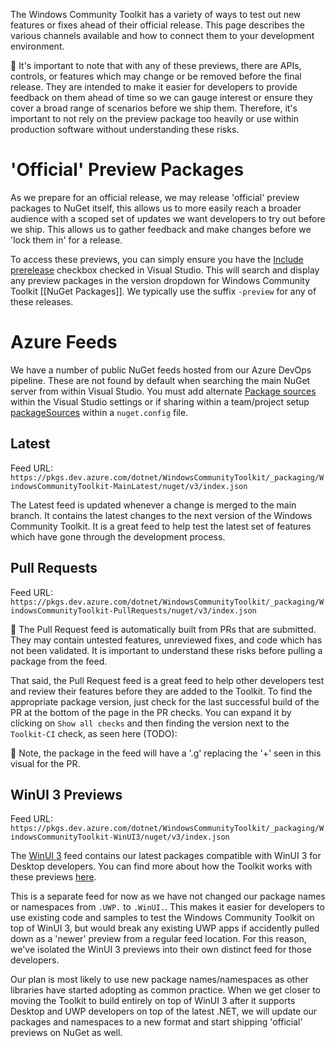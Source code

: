 The Windows Community Toolkit has a variety of ways to test out new features or fixes ahead of their official release. This page describes the various channels available and how to connect them to your development environment.

🚨 It's important to note that with any of these previews, there are APIs, controls, or features which may change or be removed before the final release. They are intended to make it easier for developers to provide feedback on them ahead of time so we can gauge interest or ensure they cover a broad range of scenarios before we ship them. Therefore, it's important to not rely on the preview package too heavily or use within production software without understanding these risks.

# 'Official' Preview Packages

As we prepare for an official release, we may release 'official' preview packages to NuGet itself, this allows us to more easily reach a broader audience with a scoped set of updates we want developers to try out before we ship. This allows us to gather feedback and make changes before we 'lock them in' for a release.

To access these previews, you can simply ensure you have the [Include prerelease](https://docs.microsoft.com/en-us/nuget/create-packages/prerelease-packages#installing-and-updating-pre-release-packages) checkbox checked in Visual Studio. This will search and display any preview packages in the version dropdown for Windows Community Toolkit [[NuGet Packages]]. We typically use the suffix `-preview` for any of these releases.

# Azure Feeds

We have a number of public NuGet feeds hosted from our Azure DevOps pipeline. These are not found by default when searching the main NuGet server from within Visual Studio. You must add alternate [Package sources](https://docs.microsoft.com/en-us/nuget/consume-packages/install-use-packages-visual-studio#package-sources) within the Visual Studio settings or if sharing within a team/project setup [packageSources](https://docs.microsoft.com/en-us/nuget/reference/nuget-config-file#packagesources) within a `nuget.config` file.

## Latest

Feed URL: `https://pkgs.dev.azure.com/dotnet/WindowsCommunityToolkit/_packaging/WindowsCommunityToolkit-MainLatest/nuget/v3/index.json`

The Latest feed is updated whenever a change is merged to the main branch. It contains the latest changes to the next version of the Windows Community Toolkit. It is a great feed to help test the latest set of features which have gone through the development process.

## Pull Requests

Feed URL: `https://pkgs.dev.azure.com/dotnet/WindowsCommunityToolkit/_packaging/WindowsCommunityToolkit-PullRequests/nuget/v3/index.json`

🚨 The Pull Request feed is automatically built from PRs that are submitted. They may contain untested features, unreviewed fixes, and code which has not been validated. It is important to understand these risks before pulling a package from the feed.

That said, the Pull Request feed is a great feed to help other developers test and review their features before they are added to the Toolkit. To find the appropriate package version, just check for the last successful build of the PR at the bottom of the page in the PR checks. You can expand it by clicking on `Show all checks` and then finding the version next to the `Toolkit-CI` check, as seen here (TODO):

📝 Note, the package in the feed will have a '.g' replacing the '+' seen in this visual for the PR.

## WinUI 3 Previews

Feed URL: `https://pkgs.dev.azure.com/dotnet/WindowsCommunityToolkit/_packaging/WindowsCommunityToolkit-WinUI3/nuget/v3/index.json`

The [WinUI 3](https://aka.ms/winui3) feed contains our latest packages compatible with WinUI 3 for Desktop developers. You can find more about how the Toolkit works with these previews [here](https://aka.ms/wct-winui3).

This is a separate feed for now as we have not changed our package names or namespaces from `.UWP.` to `.WinUI.`. This makes it easier for developers to use existing code and samples to test the Windows Community Toolkit on top of WinUI 3, but would break any existing UWP apps if accidently pulled down as a 'newer' preview from a regular feed location. For this reason, we've isolated the WinUI 3 previews into their own distinct feed for those developers.

Our plan is most likely to use new package names/namespaces as other libraries have started adopting as common practice. When we get closer to moving the Toolkit to build entirely on top of WinUI 3 after it supports Desktop and UWP developers on top of the latest .NET, we will update our packages and namespaces to a new format and start shipping 'official' previews on NuGet as well.